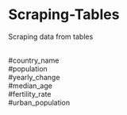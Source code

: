# Scraping-Tables

Scraping data from tables

<br>#country_name
<br>#population
<br>#yearly_change
<br>#median_age
<br>#fertility_rate
<br>#urban_population
